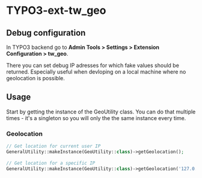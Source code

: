 # TYPO3-ext-tw_geo

## Debug configuration

In TYPO3 backend go to **Admin Tools > Settings > Extension Configuration > tw_geo**.

There you can set debug IP adresses for which fake values should be returned. 
Especially useful when devloping on  a local machine where no geolocation is possible. 
 


## Usage

Start by getting the instance of the GeoUtility class. 
You can do that multiple times - it's a singleton so you will only the the same instance every time. 

### Geolocation

```php
// Get location for current user IP
GeneralUtility::makeInstance(GeoUtility::class)->getGeolocation();
    
// Get location for a specific IP
GeneralUtility::makeInstance(GeoUtility::class)->getGeolocation('127.0.0.1');
```
